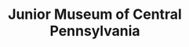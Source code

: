 ---
layout: repo
title: "Junior Museum of Central Pennsylvania"
id: 14922
permalink: repos/14922/
---